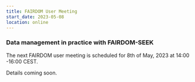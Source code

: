 ```yaml
---
title: FAIRDOM User Meeting
start_date: 2023-05-08
location: online
---
```


### Data management in practice with FAIRDOM-SEEK


The next FAIRDOM user meeting is scheduled for 8th of May, 2023 at 14:00 -16:00 CEST.

Details coming soon.
